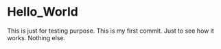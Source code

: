 # Hello_World
This is just for testing purpose.
This is my first commit.
Just to see how it works. Nothing else.
